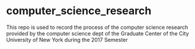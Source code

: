 # computer_science_research

This repo is used to record the process of the computer science research provided by the computer science dept of the Graduate Center of the City University of New York during the 2017 Semester
